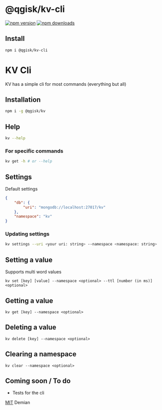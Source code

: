 # @qgisk/kv-cli

[![npm version](https://badgen.net/npm/v/@qgisk/kv-cli)](https://npm.im/@qgisk/kv-cli) [![npm downloads](https://badgen.net/npm/dm/@qgisk/kv-cli)](https://npm.im/@qgisk/kv-cli)

## Install

```bash
npm i @qgisk/kv-cli
```

# KV Cli

KV has a simple cli for most commands (everything but all)

## Installation

```bash
npm i -g @qgisk/kv
```

## Help

```bash
kv --help
```

### For specific commands

```bash
kv get -h # or --help
```

## Settings

Default settings

```json
{
    "db": {
        "uri": "mongodb://localhost:27017/kv"
    },
    "namespace": "kv"
}
```

### Updating settings

```bash
kv settings --uri <your uri: string> --namespace <namespace: string>
```

## Setting a value

Supports multi word values

```
kv set [key] [value] --namespace <optional> --ttl [number (in ms)] <optional>
```

## Getting a value

```
kv get [key] --namespace <optional>
```

## Deleting a value

```
kv delete [key] --namespace <optional>
```

## Clearing a namespace

```
kv clear --namespace <optional>
```

## Coming soon / To do

-   Tests for the cli

[MIT](https://github.com/QGIsK/@qgisk/kv-cli/blob/main/LICENSE) Demian
